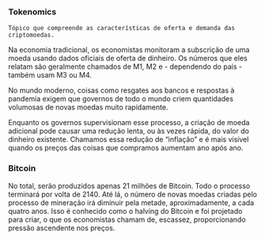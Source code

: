 ### Tokenomics
```ad-hint
Tópico que compreende as características de oferta e demanda das criptomoedas.
```

Na economia tradicional, os economistas monitoram a subscrição de uma moeda usando dados oficiais de oferta de dinheiro. Os números que eles relatam são geralmente chamados de M1, M2 e - dependendo do país - também usam M3 ou M4.

No mundo moderno, coisas como resgates aos bancos e respostas à pandemia exigem que governos de todo o mundo criem quantidades volumosas de novas moedas muito rapidamente. 

Enquanto os governos supervisionam esse processo, a criação de moeda adicional pode causar uma redução lenta, ou às vezes rápida, do valor do dinheiro existente. Chamamos essa redução de “inflação” e é mais visível quando os preços das coisas que compramos aumentam ano após ano.

### Bitcoin
No total, serão produzidos apenas 21 milhões de Bitcoin. Todo o processo terminará por volta de 2140. Até lá, o número de novas moedas criadas pelo processo de mineração irá diminuir pela metade, aproximadamente, a cada quatro anos. Isso é conhecido como o halving do Bitcoin e foi projetado para criar, o que os economistas chamam de, escassez, proporcionando pressão ascendente nos preços.